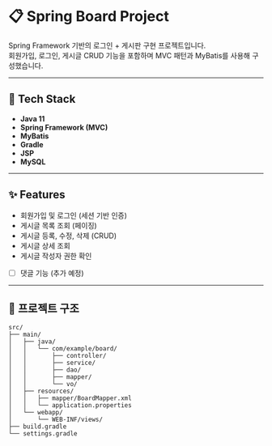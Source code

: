 # 📋 Spring Board Project

Spring Framework 기반의 로그인 + 게시판 구현 프로젝트입니다.  
회원가입, 로그인, 게시글 CRUD 기능을 포함하며 MVC 패턴과 MyBatis를 사용해 구성했습니다.

---

## 🧱 Tech Stack

- **Java 11**
- **Spring Framework (MVC)**
- **MyBatis**
- **Gradle**
- **JSP** 
- **MySQL**

---

## ✨ Features

- 회원가입 및 로그인 (세션 기반 인증)
- 게시글 목록 조회 (페이징)
- 게시글 등록, 수정, 삭제 (CRUD)
- 게시글 상세 조회
- 게시글 작성자 권한 확인
- [ ] 댓글 기능 (추가 예정)

---

## 📁 프로젝트 구조
```
src/
├── main/
│   ├── java/
│   │   └── com/example/board/
│   │       ├── controller/
│   │       ├── service/
│   │       ├── dao/
│   │       ├── mapper/
│   │       └── vo/
│   ├── resources/
│   │   ├── mapper/BoardMapper.xml
│   │   └── application.properties
│   └── webapp/
│       └── WEB-INF/views/
├── build.gradle
└── settings.gradle
```
